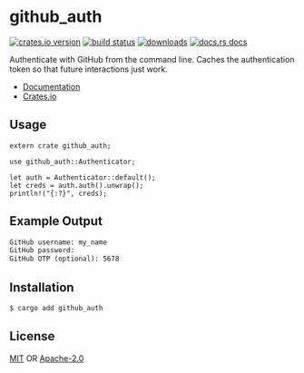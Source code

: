 # github_auth
[![crates.io version][1]][2] [![build status][3]][4]
[![downloads][5]][6] [![docs.rs docs][7]][8]

Authenticate with GitHub from the command line. Caches the authentication token
so that future interactions just work.

- [Documentation][8]
- [Crates.io][2]

## Usage
```rust,ignore
extern crate github_auth;

use github_auth::Authenticator;

let auth = Authenticator::default();
let creds = auth.auth().unwrap();
println!("{:?}", creds);
```

## Example Output
```txt
GitHub username: my_name
GitHub password:
GitHub OTP (optional): 5678
```

## Installation
```sh
$ cargo add github_auth
```

## License
[MIT](./LICENSE-MIT) OR [Apache-2.0](./LICENSE-APACHE)

[1]: https://img.shields.io/crates/v/github_auth.svg?style=flat-square
[2]: https://crates.io/crates/github_auth
[3]: https://img.shields.io/travis/yoshuawuyts/github_auth.svg?style=flat-square
[4]: https://travis-ci.org/yoshuawuyts/github_auth
[5]: https://img.shields.io/crates/d/github_auth.svg?style=flat-square
[6]: https://crates.io/crates/github_auth
[7]: https://docs.rs/github_auth/badge.svg
[8]: https://docs.rs/github_auth
